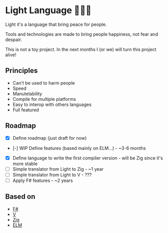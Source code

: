 # Light Language 🖤💙💛

Light it's a language that bring peace for people.

Tools and technologies are made to bring people happiness, not fear and despair.

This is not a toy project. In the next months I (or we) will turn this project alive!

## Principles

- Can't be used to harm people
- Speed
- Manutelability
- Compile for multiple platforms
- Easy to interop with others languages
- Full featured

## Roadmap

- [x] Define roadmap (just draft for now)
- [-] WIP Define features (based mainly on ELM...) - ~3-6 months
- [x] Define language to write the first compiler version - will be Zig since it's more stable
- [ ] Simple translator from Light to Zig - ~1 year
- [ ] Simple translator from Light to V - ???
- [ ] Apply F# features - ~2 years

## Based on

- [F#](https://fsharp.org)
- [V](https://vlang.io)
- [Zig](https://ziglang.org)
- [ELM](https://elm-lang.org)
